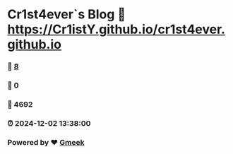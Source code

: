 # Cr1st4ever`s Blog :link: https://Cr1istY.github.io/cr1st4ever.github.io 
### :page_facing_up: [8](https://Cr1istY.github.io/cr1st4ever.github.io/tag.html) 
### :speech_balloon: 0 
### :hibiscus: 4692 
### :alarm_clock: 2024-12-02 13:38:00 
### Powered by :heart: [Gmeek](https://github.com/Meekdai/Gmeek)
